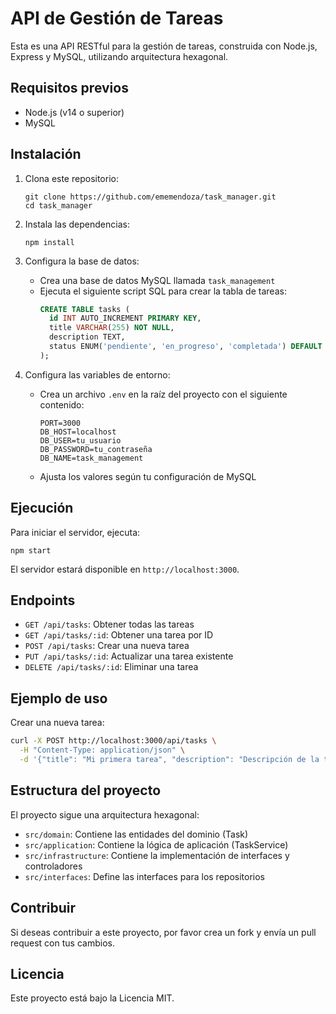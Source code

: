 # API de Gestión de Tareas

Esta es una API RESTful para la gestión de tareas, construida con Node.js, Express y MySQL, utilizando arquitectura hexagonal.

## Requisitos previos

- Node.js (v14 o superior)
- MySQL

## Instalación

1. Clona este repositorio:

   ```
   git clone https://github.com/ememendoza/task_manager.git
   cd task_manager
   ```

2. Instala las dependencias:

   ```
   npm install
   ```

3. Configura la base de datos:

   - Crea una base de datos MySQL llamada `task_management`
   - Ejecuta el siguiente script SQL para crear la tabla de tareas:
     ```sql
     CREATE TABLE tasks (
       id INT AUTO_INCREMENT PRIMARY KEY,
       title VARCHAR(255) NOT NULL,
       description TEXT,
       status ENUM('pendiente', 'en_progreso', 'completada') DEFAULT 'pendiente'
     );
     ```

4. Configura las variables de entorno:
   - Crea un archivo `.env` en la raíz del proyecto con el siguiente contenido:
     ```
     PORT=3000
     DB_HOST=localhost
     DB_USER=tu_usuario
     DB_PASSWORD=tu_contraseña
     DB_NAME=task_management
     ```
   - Ajusta los valores según tu configuración de MySQL

## Ejecución

Para iniciar el servidor, ejecuta:

```
npm start
```

El servidor estará disponible en `http://localhost:3000`.

## Endpoints

- `GET /api/tasks`: Obtener todas las tareas
- `GET /api/tasks/:id`: Obtener una tarea por ID
- `POST /api/tasks`: Crear una nueva tarea
- `PUT /api/tasks/:id`: Actualizar una tarea existente
- `DELETE /api/tasks/:id`: Eliminar una tarea

## Ejemplo de uso

Crear una nueva tarea:

```bash
curl -X POST http://localhost:3000/api/tasks \
  -H "Content-Type: application/json" \
  -d '{"title": "Mi primera tarea", "description": "Descripción de la tarea"}'
```

## Estructura del proyecto

El proyecto sigue una arquitectura hexagonal:

- `src/domain`: Contiene las entidades del dominio (Task)
- `src/application`: Contiene la lógica de aplicación (TaskService)
- `src/infrastructure`: Contiene la implementación de interfaces y controladores
- `src/interfaces`: Define las interfaces para los repositorios

## Contribuir

Si deseas contribuir a este proyecto, por favor crea un fork y envía un pull request con tus cambios.

## Licencia

Este proyecto está bajo la Licencia MIT.

